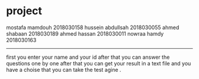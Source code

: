 # project
mostafa mamdouh 2018030158
hussein abdullsah 2018030055
ahmed shabaan 2018030189
ahmed hassan 2018030011
nowraa hamdy 2018030163
***********************
first you enter your name and your id after that you can answer the
 questions one by one after that you can  get your
 result in a text file and you have a choise that you can take the test agine . 
